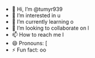 - 👋 Hi, I’m @tumyr939
- 👀 I’m interested in u
- 🌱 I’m currently learning o
- 💞️ I’m looking to collaborate on l
- 📫 How to reach me l
- 😄 Pronouns: [
- ⚡ Fun fact: oo

<!---
tumyr939/tumyr939 is a ✨ special ✨ repository because its `README.md` (this file) appears on your GitHub profile.
You can click the Preview link to take a look at your changes.
--->
